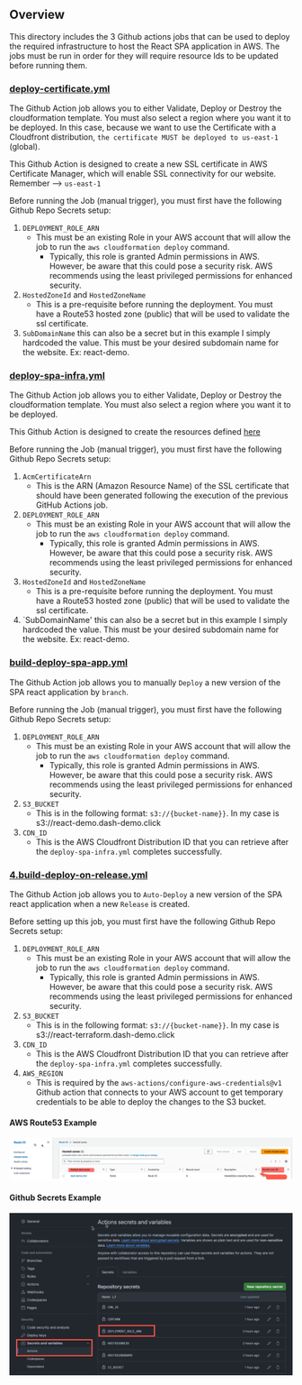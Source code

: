 ## Overview

This directory includes the 3 Github actions jobs that can be used to deploy the required infrastructure to host the React SPA application in AWS. The jobs must be run in order for they will require resource Ids to be updated before running them.

### [deploy-certificate.yml](1.deploy-certificate.yml)

The Github Action job allows you to either Validate, Deploy or Destroy the cloudformation template. You must also select a region where you want it to be deployed. In this case, because we want to use the Certificate with a Cloudfront distribution, `the certificate MUST be deployed to us-east-1` (global). 

This Github Action is designed to create a new SSL certificate in AWS Certificate Manager, which will enable SSL connectivity for our website. Remember --> `us-east-1` 

Before running the Job (manual trigger), you must first have the following Github Repo Secrets setup:

1. `DEPLOYMENT_ROLE_ARN`
   - This must be an existing Role in your AWS account that will allow the job to run the `aws cloudformation deploy` command.
      - Typically, this role is granted Admin permissions in AWS. However, be aware that this could pose a security risk. AWS recommends using the least privileged permissions for enhanced security.
2. `HostedZoneId` and `HostedZoneName`
   - This is a pre-requisite before running the deployment. You must have a Route53 hosted zone (public) that will be used to validate the ssl certificate.
3. `SubDomainName` this can also be a secret but in this example I simply hardcoded the value. This must be your desired subdomain name for the website. Ex: react-demo.  

### [deploy-spa-infra.yml](2.deploy-spa-infra.yml)

The Github Action job allows you to either Validate, Deploy or Destroy the cloudformation template. You must also select a region where you want it to be deployed. 

This Github Action is designed to create the resources defined [here](https://github.com/cristianstoichin/react_ci_cd_clouformation/blob/main/infra/readme.md#spayml)

Before running the Job (manual trigger), you must first have the following Github Repo Secrets setup:

1. `AcmCertificateArn`
   - This is the ARN (Amazon Resource Name) of the SSL certificate that should have been generated following the execution of the previous GitHub Actions job.
2. `DEPLOYMENT_ROLE_ARN`
   - This must be an existing Role in your AWS account that will allow the job to run the `aws cloudformation deploy` command.
      - Typically, this role is granted Admin permissions in AWS. However, be aware that this could pose a security risk. AWS recommends using the least privileged permissions for enhanced security.
3. `HostedZoneId` and `HostedZoneName`
   - This is a pre-requisite before running the deployment. You must have a Route53 hosted zone (public) that will be used to validate the ssl certificate.
4. `SubDomainName' this can also be a secret but in this example I simply hardcoded the value. This must be your desired subdomain name for the website. Ex: react-demo.  

### [build-deploy-spa-app.yml](3.build-deploy-spa-app.yml)

The Github Action job allows you to manually `Deploy` a new version of the SPA react application by `branch`.

Before running the Job (manual trigger), you must first have the following Github Repo Secrets setup:

1. `DEPLOYMENT_ROLE_ARN`
   - This must be an existing Role in your AWS account that will allow the job to run the `aws cloudformation deploy` command.
      - Typically, this role is granted Admin permissions in AWS. However, be aware that this could pose a security risk. AWS recommends using the least privileged permissions for enhanced security.
2. `S3_BUCKET`
   - This is in the following format: `s3://{bucket-name}}`. In my case is s3://react-demo.dash-demo.click
3. `CDN_ID`
   - This is the AWS Cloudfront Distribution ID that you can retrieve after the `deploy-spa-infra.yml` completes successfully.

### [4.build-deploy-on-release.yml](4.build-deploy-on-release.yml)

The Github Action job allows you to `Auto-Deploy` a new version of the SPA react application when a new `Release` is created.

Before setting up this job, you must first have the following Github Repo Secrets setup:

1. `DEPLOYMENT_ROLE_ARN`
   - This must be an existing Role in your AWS account that will allow the job to run the `aws cloudformation deploy` command.
      - Typically, this role is granted Admin permissions in AWS. However, be aware that this could pose a security risk. AWS recommends using the least privileged permissions for enhanced security.
2. `S3_BUCKET`
   - This is in the following format: `s3://{bucket-name}}`. In my case is s3://react-terraform.dash-demo.click
3. `CDN_ID`
   - This is the AWS Cloudfront Distribution ID that you can retrieve after the `deploy-spa-infra.yml` completes successfully.
4. `AWS_REGION`
   - This is required by the `aws-actions/configure-aws-credentials@v1` Github action that connects to your AWS account to get temporary credentials to be able to deploy the changes to the S3 bucket.
     
#### AWS Route53 Example

<p align="center">
  <img src="../../assets/hosted-zone.png" alt="Ec2">
</p>

#### Github Secrets Example

<p align="center">
  <img src="../../assets/secrets.png" alt="Ec2">
</p>
